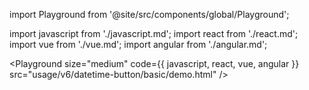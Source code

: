 import Playground from '@site/src/components/global/Playground';

import javascript from './javascript.md';
import react from './react.md';
import vue from './vue.md';
import angular from './angular.md';

<Playground size="medium" code={{ javascript, react, vue, angular }} src="usage/v6/datetime-button/basic/demo.html" />

